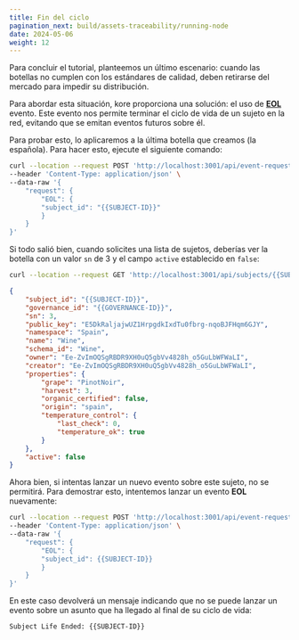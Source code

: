 ```yaml
---
title: Fin del ciclo
pagination_next: build/assets-traceability/running-node
date: 2024-05-06
weight: 12
---
```

Para concluir el tutorial, planteemos un último escenario: cuando las botellas no cumplen con los estándares de calidad, deben retirarse del mercado para impedir su distribución.

Para abordar esta situación,  kore proporciona una solución: el uso de [**EOL**](../../../docs/getting-started/concepts/events/) evento. Este evento nos permite terminar el ciclo de vida de un sujeto en la red, evitando que se emitan eventos futuros sobre él.

Para probar esto, lo aplicaremos a la última botella que creamos (la española). Para hacer esto, ejecute el siguiente comando:

```bash title="Node: Premium Wines"
curl --location --request POST 'http://localhost:3001/api/event-requests' \
--header 'Content-Type: application/json' \
--data-raw '{
    "request": {
        "EOL": {
        "subject_id": "{{SUBJECT-ID}}"
        }
    }
}'
```

Si todo salió bien, cuando solicites una lista de sujetos, deberías ver la botella con un valor `sn` de 3 y el campo `active` establecido en `false`:

```bash title="Node: Premium Wines"
curl --location --request GET 'http://localhost:3001/api/subjects/{{SUBJECT-ID}}'
```

```json
{
    "subject_id": "{{SUBJECT-ID}}",
    "governance_id": "{{GOVERNANCE-ID}}",
    "sn": 3,
    "public_key": "E5DkRaljajwUZ1HrpgdkIxdTu0fbrg-nqoBJFHqm6GJY",
    "namespace": "Spain",
    "name": "Wine",
    "schema_id": "Wine",
    "owner": "Ee-ZvImOQSgRBDR9XH0uQ5gbVv4828h_o5GuLbWFWaLI",
    "creator": "Ee-ZvImOQSgRBDR9XH0uQ5gbVv4828h_o5GuLbWFWaLI",
    "properties": {
        "grape": "PinotNoir",
        "harvest": 3,
        "organic_certified": false,
        "origin": "spain",
        "temperature_control": {
            "last_check": 0,
            "temperature_ok": true
        }
    },
    "active": false
}
```

Ahora bien, si intentas lanzar un nuevo evento sobre este sujeto, no se permitirá. Para demostrar esto, intentemos lanzar un evento **EOL** nuevamente:

```bash title="Node: Premium Wines"
curl --location --request POST 'http://localhost:3001/api/event-requests' \
--header 'Content-Type: application/json' \
--data-raw '{
    "request": {
        "EOL": {
        "subject_id": {{SUBJECT-ID}}
        }
    }
}'
```

En este caso devolverá un mensaje indicando que no se puede lanzar un evento sobre un asunto que ha llegado al final de su ciclo de vida:



``` afsfafafaf
Subject Life Ended: {{SUBJECT-ID}}
```